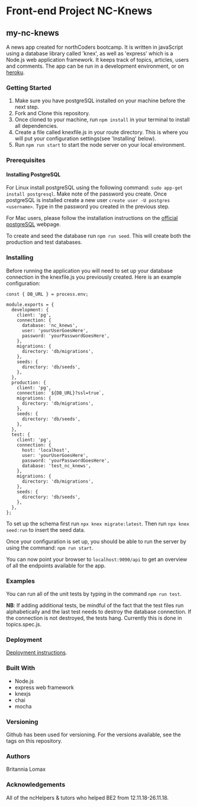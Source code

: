 # Front-end Project NC-Knews

## my-nc-knews
A news app created for northCoders bootcamp. It is written in javaScript using a database library called 'knex', as well as 'express' which is a Node.js web application framework. It keeps track of topics, articles, users and comments. The app can be run in a development environment, or on [heroku](https://my-nc-knews.herokuapp.com). 

### Getting Started

1. Make sure you have postgreSQL installed on your machine before the next step.
2. Fork and Clone this repository.
3. Once cloned to your machine, run `npm install` in your terminal to install all dependencies.
4. Create a file called knexfile.js in your route directory. This is where you will put your configuration settings(see 'Installing' below).
5. Run `npm run start` to start the node server on your local environment. 

### Prerequisites

#### Installing PostgreSQL
For Linux install postgreSQL using the following command: `sudo app-get install postgresql`. Make note of the password you create. Once postgreSQL is installed create a new user `create user -U postgres <username>`. Type in the password you created in the previous step. 

For Mac users, please follow the installation instructions on the [official postgreSQL](https://www.postgresql.org/download/) webpage.

To create and seed the database run `npm run seed`. This will create both the production and test databases.

### Installing

Before running the application you will need to set up your database connection in the knexfile.js you previously created. Here is an example configuration: 

```
const { DB_URL } = process.env;

module.exports = {
  development: {
    client: 'pg',
    connection: {
      database: 'nc_knews',
      user: 'yourUserGoesHere',
      password: 'yourPasswordGoesHere',
    },
    migrations: {
      directory: 'db/migrations',
    },
    seeds: {
      directory: 'db/seeds',
    },
  },
  production: {
    client: 'pg',
    connection: `${DB_URL}?ssl=true`,
    migrations: {
      directory: 'db/migrations',
    },
    seeds: {
      directory: 'db/seeds',
    },
  },
  test: {
    client: 'pg',
    connection: {
      host: 'localhost',
      user: 'yourUserGoesHere',
      password: 'yourPasswordGoesHere',
      database: 'test_nc_knews',
    },
    migrations: {
      directory: 'db/migrations',
    },
    seeds: {
      directory: 'db/seeds',
    },
  },
};

```

To set up the schema first run `npx knex migrate:latest`. Then run `npx knex seed:run` to insert the seed data. 

Once your configuration is set up, you should be able to run the server by using the command: `npm run start`.

You can now point your browser to `localhost:9090/api` to get an overview of all the endpoints available for the app. 

### Examples

You can run all of the unit tests by typing in the command `npm run test`.

**NB**: If adding additional tests, be mindful of the fact that the test files run alphabetically and the last test needs to destroy the database connection. If the connection is not destroyed, the tests hang. Currently this is done in topics.spec.js. 

### Deployment

[Deployment instructions](https://devcenter.heroku.com/articles/getting-started-with-nodejs). 

### Built With
- Node.js 
- express web framework
- knexjs
- chai
- mocha

### Versioning
Github has been used for versioning. For the versions available, see the tags on this repository.

### Authors
Britannia Lomax

### Acknowledgements
All of the ncHelpers & tutors who helped BE2 from 12.11.18-26.11.18.
